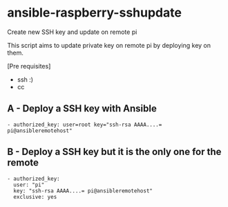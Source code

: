 # ansible-raspberry-sshupdate
Create new SSH key and update on remote pi

This script aims to update private key on remote pi by deploying key on them.


[Pre requisites]
- ssh :)
- cc


## A - Deploy a SSH key with Ansible

 	- authorized_key: user=root key="ssh-rsa AAAA....= pi@ansibleremotehost"


## B - Deploy a SSH key but it is the only one for the remote

    - authorized_key:
      user: "pi"
      key: "ssh-rsa AAAA....= pi@ansibleremotehost"
      exclusive: yes